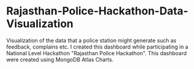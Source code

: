 # Rajasthan-Police-Hackathon-Data-Visualization
Visualization of the data that a police station might generate such as feedback, complains etc. I created this dashboard while participating in a National Level Hackathon "Rajasthan Police Hackathon". This dashboard were created using MongoDB Atlas Charts.
